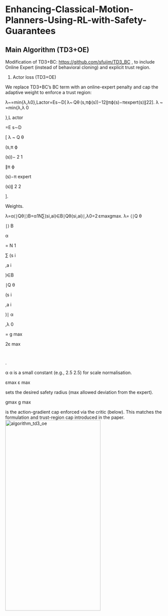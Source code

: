 # Enhancing-Classical-Motion-Planners-Using-RL-with-Safety-Guarantees

## Main Algorithm (TD3+OE)

Modification of TD3+BC: https://github.com/sfujim/TD3_BC , to include Online Expert (instead of behavioral cloning) and explicit trust region.

1) Actor loss (TD3+OE)

We replace TD3+BC’s BC term with an online-expert penalty and cap the adaptive weight to enforce a trust region:

λ~=min⁡{λ,λ0},Lactor=Es∼D[ λ~ Qθ ⁣(s,πϕ(s))−12∥πϕ(s)−πexpert(s)∥22].
λ
~
=min{λ,λ
0
	​

},L
actor
	​

=E
s∼D
	​

[
λ
~
Q
θ
	​

(s,π
ϕ
	​

(s))−
2
1
	​

∥π
ϕ
	​

(s)−π
expert
	​

(s)∥
2
2
	​

].

Weights.

λ=α⟨∣Qθ∣⟩B=α1N∑(si,ai)∈B∣Qθ(si,ai)∣,λ0=2 εmax⁡gmax⁡.
λ=
⟨∣Q
θ
	​

∣⟩
B
	​

α
	​

=
N
1
	​

∑
(s
i
	​

,a
i
	​

)∈B
	​

∣Q
θ
	​

(s
i
	​

,a
i
	​

)∣
α
	​

,λ
0
	​

=
g
max
	​

2ε
max
	​

	​

.

α
α is a small constant (e.g., 
2.5
2.5) for scale normalisation.

εmax⁡
ε
max
	​

 sets the desired safety radius (max allowed deviation from the expert).

gmax⁡
g
max
	​

 is the action-gradient cap enforced via the critic (below).
This matches the formulation and trust-region cap introduced in the paper. 
<img width="300" height="600" alt="algorithm_td3_oe" src="https://github.com/user-attachments/assets/427271dd-d29f-43f9-82f1-38a7ece8f50c" />
